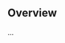 <!-- Note: Please must use one of our issue templates to file an issue! 🛑 -->
<!-- 👉 https://github.com/arthur-fontaine/unispec/issues/new/choose 👈 -->
<!-- **Issues that should have been filed with a template will be closed without action, and we will ask you to use a template.** -->

<!-- This blank issue template is only for issues that don't fit any of the templates. -->

## Overview

...
